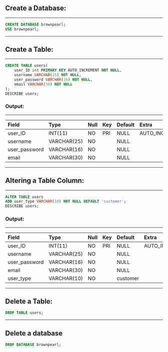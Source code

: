 ## Create a Database:

---
```sql
CREATE DATABASE brownpearl;
USE brownpearl;
```
---

## Create a Table:

---
```sql
CREATE TABLE users(
    user_ID int PRIMARY KEY AUTO_INCREMENT NOT NULL,
    username VARCHAR(25) NOT NULL,
    user_password VARCHAR(16) NOT NULL,
    email VARCHAR(30) NOT NULL
);
DESCRIBE users;
```
### Output:
---
|   Field       |     Type    | Null |  Key | Default |      Extra     |
| :------------ | :---------- | :--- | :--- | :------ | :------------- |
| user_ID       | INT(11)     | NO   | PRI  | NULL    | AUTO_INCREMENT |
| username      | VARCHAR(25) | NO   |      | NULL    |                |
| user_password | VARCHAR(16) | NO   |      | NULL    |                |
| email         | VARCHAR(30) | NO   |      | NULL    |                |
---

## Altering a Table Column:

---
```sql
ALTER TABLE users
ADD user_type VARCHAR(10) NOT NULL DEFAULT 'customer';
DESCRIBE users;
```

### Output:
---
|   Field       |     Type    | Null |  Key | Default  |      Extra     |
| :------------ | :---------- | :--- | :--- | :------- | :------------- |
| user_ID       | INT(11)     | NO   | PRI  | NULL     | AUTO_INCREMENT |
| username      | VARCHAR(25) | NO   |      | NULL     |                |
| user_password | VARCHAR(16) | NO   |      | NULL     |                |
| email         | VARCHAR(30) | NO   |      | NULL     |                |
| user_type     | VARCHAR(10) | NO   |      | customer |                |
---

## Delete a Table:

```sql
DROP TABLE users;
```
---
## Delete a database

```sql
DROP DATABASE brownpearl;
```
